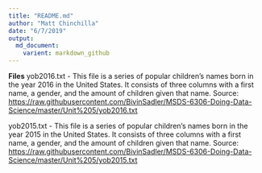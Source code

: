 ```yaml
---
title: "README.md"
author: "Matt Chinchilla"
date: "6/7/2019"
output: 
  md_document:
    varient: markdown_github
---
```

<b>Files</b>
yob2016.txt - This file is a series of popular children’s names born in the year 2016 in the United States.  It consists of three columns with a first name, a gender, and the amount of children given that name.
Source: https://raw.githubusercontent.com/BivinSadler/MSDS-6306-Doing-Data-Science/master/Unit%205/yob2016.txt

yob2015.txt - This file is a series of popular children’s names born in the year 2015 in the United States.  It consists of three columns with a first name, a gender, and the amount of children given that name.
Source: https://raw.githubusercontent.com/BivinSadler/MSDS-6306-Doing-Data-Science/master/Unit%205/yob2015.txt
